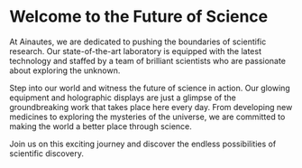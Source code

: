 <!--font:Inter-->

# Welcome to the Future of Science

At Ainautes, we are dedicated to pushing the boundaries of scientific research. Our state-of-the-art laboratory is equipped with the latest technology and staffed by a team of brilliant scientists who are passionate about exploring the unknown.

Step into our world and witness the future of science in action. Our glowing equipment and holographic displays are just a glimpse of the groundbreaking work that takes place here every day. From developing new medicines to exploring the mysteries of the universe, we are committed to making the world a better place through science.

Join us on this exciting journey and discover the endless possibilities of scientific discovery.

<!--

Write me markdown content of website with wallpaper:

"Ainautes working in a massive laboratory filled with glowing equipment and holographic displays, conducting cutting-edge research."

The header of the page should not be copy of the text but rather a real content of the website which is using this wallpaper.


---


# Welcome to the Future of Science

At Ainautes, we are dedicated to pushing the boundaries of scientific research. Our state-of-the-art laboratory is equipped with the latest technology and staffed by a team of brilliant scientists who are passionate about exploring the unknown.

Step into our world and witness the future of science in action. Our glowing equipment and holographic displays are just a glimpse of the groundbreaking work that takes place here every day. From developing new medicines to exploring the mysteries of the universe, we are committed to making the world a better place through science.

Join us on this exciting journey and discover the endless possibilities of scientific discovery.


---


Write me a Google font which is best fitting for the website.

Pick from the list:
- Montserrat
- Poppins
- Exo 2
- Roboto
- Open Sans
- Cormorant Garamond
- Futura
- Lobster
- Playfair Display
- Inter
- Cinzel Decorative
- Raleway
- Great Vibes
- Dancing Script
- Barlow Condensed
- IBM Plex Sans
- Alegreya
- Cinzel
- Orbitron
- Lato
- Cabin
- Creepster


Write just the font name nothing else.


---


Inter

-->
